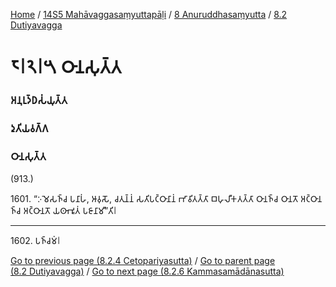 
[Home](/) / [14S5 Mahāvaggasaṃyuttapāḷi](../../../14S5.md) / [8 Anuruddhasaṃyutta](../../8.md) / [8.2 Dutiyavagga](../8.2.md)

# 𑁮𑁇𑁨𑁇𑁫 𑀞𑀸𑀦𑀲𑀼𑀢𑁆𑀢

### 𑀅𑀦𑀼𑀭𑀼𑀤𑁆𑀥𑀲𑀁𑀬𑀼𑀢𑁆𑀢

### 𑀤𑀼𑀢𑀺𑀬𑀯𑀕𑁆𑀕

### 𑀞𑀸𑀦𑀲𑀼𑀢𑁆𑀢

(913.)

1601\. “𑀇𑀫𑁂𑀲𑀜𑁆𑀘 𑀧𑀦𑀸𑀳𑀁, 𑀆𑀯𑀼𑀲𑁄, 𑀘𑀢𑀼𑀦𑁆𑀦𑀁 𑀲𑀢𑀺𑀧𑀝𑁆𑀞𑀸𑀦𑀸𑀦𑀁 𑀪𑀸𑀯𑀺𑀢𑀢𑁆𑀢𑀸 𑀩𑀳𑀼𑀮𑀻𑀓𑀢𑀢𑁆𑀢𑀸 𑀞𑀸𑀦𑀜𑁆𑀘 𑀞𑀸𑀦𑀢𑁄 𑀅𑀝𑁆𑀞𑀸𑀦𑀜𑁆𑀘 𑀅𑀝𑁆𑀞𑀸𑀦𑀢𑁄 𑀬𑀣𑀸𑀪𑀽𑀢𑀁 𑀧𑀚𑀸𑀦𑀸𑀫𑀻”𑀢𑀺𑁇

---

1602\. 𑀧𑀜𑁆𑀘𑀫𑀁𑁇



[Go to previous page (8.2.4 Cetopariyasutta)](8.2.4.md) / [Go to parent page (8.2 Dutiyavagga)](../8.2.md) / [Go to next page (8.2.6 Kammasamādānasutta)](8.2.6.md)


